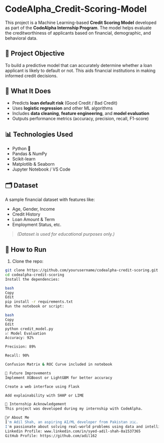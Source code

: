 # CodeAlpha_Credit-Scoring-Model

This project is a Machine Learning-based **Credit Scoring Model** developed as part of the **CodeAlpha Internship Program**. The model helps evaluate the creditworthiness of applicants based on financial, demographic, and behavioral data.

## 📌 Project Objective

To build a predictive model that can accurately determine whether a loan applicant is likely to default or not. This aids financial institutions in making informed credit decisions.

## 🧠 What It Does

- Predicts **loan default risk** (Good Credit / Bad Credit)
- Uses **logistic regression** and other ML algorithms
- Includes **data cleaning**, **feature engineering**, and **model evaluation**
- Outputs performance metrics (accuracy, precision, recall, F1-score)

## 📊 Technologies Used

- Python 🐍
- Pandas & NumPy
- Scikit-learn
- Matplotlib & Seaborn
- Jupyter Notebook / VS Code

## 🗂️ Dataset

A sample financial dataset with features like:

- Age, Gender, Income
- Credit History
- Loan Amount & Term
- Employment Status, etc.

> *(Dataset is used for educational purposes only.)*

## 🚀 How to Run

1. Clone the repo:
```bash
git clone https://github.com/yourusername/codealpha-credit-scoring.git
cd codealpha-credit-scoring
Install the dependencies:

bash
Copy
Edit
pip install -r requirements.txt
Run the notebook or script:

bash
Copy
Edit
python credit_model.py
📈 Model Evaluation
Accuracy: 92%

Precision: 89%

Recall: 90%

Confusion Matrix & ROC Curve included in notebook

📌 Future Improvements
Implement XGBoost or LightGBM for better accuracy

Create a web interface using Flask

Add explainability with SHAP or LIME

🏅 Internship Acknowledgement
This project was developed during my internship with CodeAlpha.

🙋‍♂️ About Me
I'm Adil Shah, an aspiring AI/ML developer from Pakistan 🇵🇰.
I'm passionate about solving real-world problems using data and intelligent systems.
Linkedin Profile: www.linkedin.com/in/syed-adil-shah-8a1537365
GitHub Profile: https://github.com/adil162
